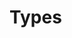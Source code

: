 <!-- .slide: data-background="url('resources/typescript-blueprint.svg') no-repeat #03324C bottom"-->

# Types

